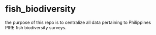 # fish_biodiversity

the purpose of this repo is to centralize all data pertaining to Philippines PIRE fish biodiversity surveys.

